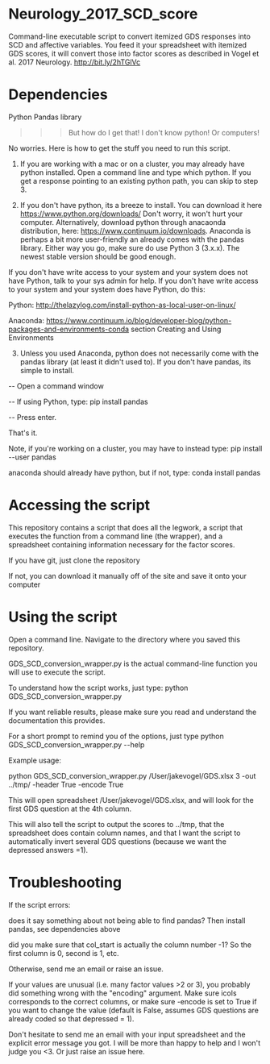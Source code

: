 # Neurology_2017_SCD_score
Command-line executable script to convert itemized GDS responses into SCD and affective variables. You feed it your spreadsheet with itemized GDS scores, it will convert those into factor scores as described in Vogel et al. 2017 Neurology. http://bit.ly/2hTGlVc

# Dependencies
Python
Pandas library

>>>But how do I get that! I don't know python! Or computers!

No worries. Here is how to get the stuff you need to run this script.

1. If you are working with a mac or on a cluster, you may already have python installed. Open a command line and type which python. 
If you get a response pointing to an existing python path, you can skip to step 3.

2. If you don't have python, its a breeze to install. You can download it here https://www.python.org/downloads/
Don't worry, it won't hurt your computer. Alternatively, download python through anacaonda distribution, here: https://www.continuum.io/downloads. Anaconda is perhaps a bit more user-friendly an already comes with the pandas library. Either way you go, make sure do use Python 3 (3.x.x). The newest stable version should be good enough.

If you don't have write access to your system and your system does not have Python, talk to your sys admin for help. If you don't have write access to your system and your system does have Python, do this: 

Python: http://thelazylog.com/install-python-as-local-user-on-linux/

Anaconda: https://www.continuum.io/blog/developer-blog/python-packages-and-environments-conda section Creating and Using Environments

3. Unless you used Anaconda, python does not necessarily come with the pandas library (at least it didn't used to).
If you don't have pandas, its simple to install. 

-- Open a command window

-- If using Python, type: pip install pandas

-- Press enter. 

That's it.

Note, if you're working on a cluster, you may have to instead type: pip install --user pandas


anaconda should already have python, but if not, type: conda install pandas

# Accessing the script
This repository contains a script that does all the legwork, a script that executes the function from a command line (the wrapper), 
and a spreadsheet containing information necessary for the factor scores. 

If you have git, just clone the repository

If not, you can download it manually off of the site and save it onto your computer

# Using the script
Open a command line. Navigate to the directory where you saved this repository.

GDS_SCD_conversion_wrapper.py is the actual command-line function you will use to execute the script.

To understand how the script works, just type: python GDS_SCD_conversion_wrapper.py

If you want reliable results, please make sure you read and understand the documentation this provides.

For a short prompt to remind you of the options, just type python GDS_SCD_conversion_wrapper.py --help

Example usage:

python GDS_SCD_conversion_wrapper.py /User/jakevogel/GDS.xlsx 3 -out ../tmp/ -header True -encode True

This will open spreadsheet /User/jakevogel/GDS.xlsx, and will look for the first GDS question at the 4th column.

This will also tell the script to output the scores to ../tmp, that the spreadsheet does contain column names, and that I want the
script to automatically invert several GDS questions (because we want the depressed answers =1).

# Troubleshooting
If the script errors:

does it say something about not being able to find pandas? Then install pandas, see dependencies above

did you make sure that col_start is actually the column number -1? So the first column is 0, second is 1, etc.

Otherwise, send me an email or raise an issue.

If your values are unusual (i.e. many factor values >2 or 3), you probably did something wrong with the "encoding" argument. Make sure icols corresponds to the correct columns, or make sure -encode is set to True if you want to change the value (default is False, assumes
GDS questions are already coded so that depressed = 1).

Don't hesitate to send me an email with your input spreadsheet and the explicit error message you got. I will be more than happy to help
and I won't judge you <3. Or just raise an issue here.

